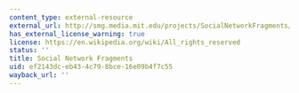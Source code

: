```yaml
---
content_type: external-resource
external_url: http://smg.media.mit.edu/projects/SocialNetworkFragments/implementation/layout/
has_external_license_warning: true
license: https://en.wikipedia.org/wiki/All_rights_reserved
status: ''
title: Social Network Fragments
uid: ef2143dc-eb43-4c79-8bce-16e09b4f7c55
wayback_url: ''
---
```

